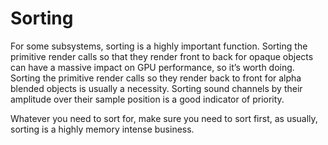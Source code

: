 Sorting
=======

For some subsystems, sorting is a highly important function. Sorting the
primitive render calls so that they render front to back for opaque
objects can have a massive impact on GPU performance, so it’s worth
doing. Sorting the primitive render calls so they render back to front
for alpha blended objects is usually a necessity. Sorting sound channels
by their amplitude over their sample position is a good indicator of
priority.

Whatever you need to sort for, make sure you need to sort first, as
usually, sorting is a highly memory intense business.

